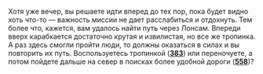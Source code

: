 Хотя уже вечер, вы решаете идти вперед до тех пор, пока будет видно хоть что-то — важность миссии не дает расслабиться и отдохнуть. Тем более что, кажется, вам удалось найти путь через Лонсам. Впереди вверх карабкается достаточно крутая и извилистая, но все же тропинка. А раз здесь смогли пройти люди, то должны оказаться в силах и вы повторить их путь. Воспользуетесь тропинкой ([**383**](#n_383)) или переночуете, а потом пойдете дальше на север в поисках более удобной дороги ([**558**](#n_558))?

